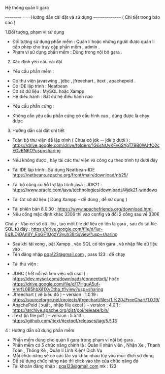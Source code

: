 Hệ thống quản lí gara

-------------Hướng dẫn cài đặt và sử dụng -------------- 
( Chi tiết trong báo cáo ) 

1.Đối tượng, phạm vi sử dụng 
-	Đối tượng sử dụng phần mềm : Quản lí hoặc những người được quản lí cấp phép cho truy cập phần mềm , admin . 
-	Phạm vi sử dụng phần mềm : Dùng trong nội bộ gara . 
2. Xác định yêu cầu cài đặt 
-	Yêu cầu phần mềm : 
+ Có thư viện javaswing , jdbc , jfreechart , itext , apachepoid . 
+ Có IDE lập trình : Neatbean 
+ Cơ sở dữ liệu : MySQL hoặc Xampp
+ Hệ điều hành : Bất cứ hệ điều hành nào 
-	Yêu cầu phần cứng : 
+ Không cần yêu cầu phần cứng có cấu hình cao , dùng được là chạy được 
3. Hưỡng dẫn cài đặt chi tiết

  - Toàn bộ thư viện để lập trình ( Chưa có jdk -- jdk ở dưới  )  : https://drive.google.com/drive/folders/1G6sNUvKFv6SYgT7BB0WJtfO2cEGvBNKO?usp=sharing
 
  - Nếu không được , hãy tải các thư viện và công cụ  theo trình tự dưới đây 
-	Tải IDE lập trình : Sử dụng Neatbean-IDE https://netbeans.apache.org/front/main/download/nb25/
-	Tải bộ công cụ hỗ trợ lập trình java : JDK21 : https://www.oracle.com/java/technologies/downloads/#jdk21-windows
-	Tải Cơ sở dữ liệu ( Dùng Xampp – dễ dùng , dễ sử dụng ) 
+ Tải phiên bản 8.0.30 : https://www.apachefriends.org/download.html
+ Nễu cổng mặc định khác  3306 thì vào config và đổi 2 cổng sau về 3306

Chú ý : Vào cơ sở dữ liệu , tạo một file dữ liệu có tên là gara , sau đó tải file SQL từ đây : https://drive.google.com/file/d/1ur-Eg1LDjOAn8Y_EoGF1OgzY3yuh38rS/view?usp=sharing
 + Sau khi tải xong , bật Xampp , vào SQL có tên gara , và nhập file dữ liệu vào .
 + Tên đăng nhập pqa123@gmail.com , pass 123 : để chạy
-	Tải thư viện :
+ JDBC ( kết nối và làm việc với csdl ) : https://dev.mysql.com/downloads/connector/j/ hoặc https://drive.google.com/file/d/17HguA5uf-VmrfL0B5hbXiI1XvDtha_tf/view?usp=sharing
+ Jfreechart ( vẽ biểu đồ ) – version : 1.0.19 : https://sourceforge.net/projects/jfreechart/files/1.%20JFreeChart/1.0.19/
+ ApachePoid ( xuất , nhập file excel ) – version : 4.0.1 : https://archive.apache.org/dist/poi/release/bin/
+ iText (in file pdf ) – version : 5.5.13 : https://github.com/itext/itextpdf/releases/tag/5.5.13

4 : Hướng dẫn sử dụng phần mềm 
-	Phần mềm dùng cho quản lí gara trong phạm vi nội bộ gara .
-	Phần mềm có 5 chức năng chính là : Quản lí nhân viên , Nhận Xe , Thanh Toán , Thống Kê , Quản lí Linh Kiện/ Dịch Vụ 
-	Mỗi chức năng sẽ có các tác vụ khác nhau tùy vào mục đích sử dụng
-	Để sử dụng chức năng nào thì click vào tên của chức năng đó
-	Tài khoản đăng nhập : pqa123@gmail.com   mk : 123
